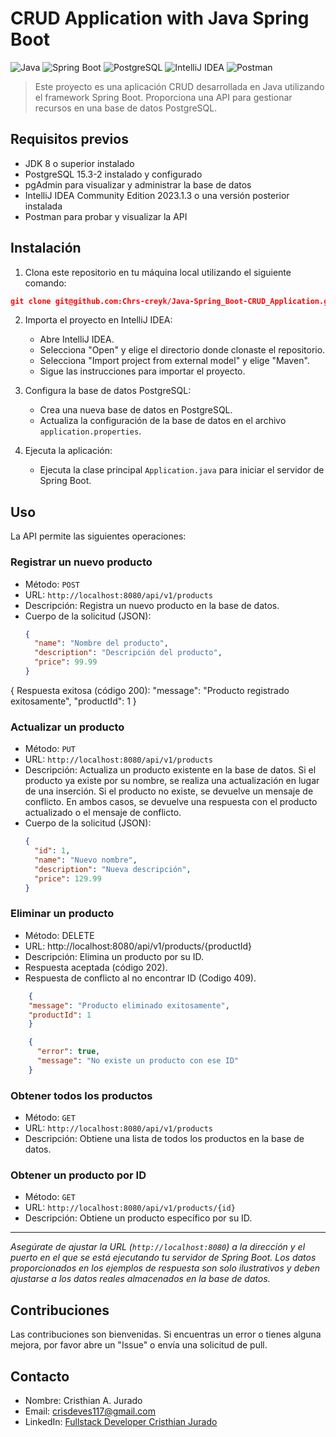 # CRUD Application with Java Spring Boot

![Java](https://img.shields.io/badge/java-%3E%3D8-blue)
![Spring Boot](https://img.shields.io/badge/spring%20boot-%3E%3D2.5-green)
![PostgreSQL](https://img.shields.io/badge/postgresql-%3E%3D15.3-ff69b4)
![IntelliJ IDEA](https://img.shields.io/badge/intellij%20idea-%3E%3D2023.1.3-orange)
![Postman](https://img.shields.io/badge/postman-visualize%20API-green)

> Este proyecto es una aplicación CRUD desarrollada en Java utilizando el framework Spring Boot. Proporciona una API
> para gestionar recursos en una base de datos PostgreSQL.

## Requisitos previos

- JDK 8 o superior instalado
- PostgreSQL 15.3-2 instalado y configurado
- pgAdmin para visualizar y administrar la base de datos
- IntelliJ IDEA Community Edition 2023.1.3 o una versión posterior instalada
- Postman para probar y visualizar la API

## Instalación

1. Clona este repositorio en tu máquina local utilizando el siguiente comando:
```json
git clone git@github.com:Chrs-creyk/Java-Spring_Boot-CRUD_Application.git
```
2. Importa el proyecto en IntelliJ IDEA:
    - Abre IntelliJ IDEA.
    - Selecciona "Open" y elige el directorio donde clonaste el repositorio.
    - Selecciona "Import project from external model" y elige "Maven".
    - Sigue las instrucciones para importar el proyecto.

3. Configura la base de datos PostgreSQL:
    - Crea una nueva base de datos en PostgreSQL.
    - Actualiza la configuración de la base de datos en el archivo `application.properties`.

4. Ejecuta la aplicación:
    - Ejecuta la clase principal `Application.java` para iniciar el servidor de Spring Boot.

## Uso

La API permite las siguientes operaciones:

### Registrar un nuevo producto

- Método: `POST`
- URL: `http://localhost:8080/api/v1/products`
- Descripción: Registra un nuevo producto en la base de datos.
- Cuerpo de la solicitud (JSON):
  ```json
  {
    "name": "Nombre del producto",
    "description": "Descripción del producto",
    "price": 99.99
  }

{
Respuesta exitosa (código 200):
"message": "Producto registrado exitosamente",
"productId": 1
}

### Actualizar un producto

- Método: `PUT`
- URL: `http://localhost:8080/api/v1/products`
- Descripción: Actualiza un producto existente en la base de datos. Si el producto ya existe por su nombre, se realiza
  una actualización en lugar de una inserción. Si el producto no existe, se devuelve un mensaje de conflicto. En ambos
  casos, se devuelve una respuesta con el producto actualizado o el mensaje de conflicto.
- Cuerpo de la solicitud (JSON):
  ```json
  {
    "id": 1,
    "name": "Nuevo nombre",
    "description": "Nueva descripción",
    "price": 129.99
  }

### Eliminar un producto

- Método: DELETE
- URL: http://localhost:8080/api/v1/products/{productId}
- Descripción: Elimina un producto por su ID.
- Respuesta aceptada (código 202).
- Respuesta de conflicto al no encontrar ID (Codigo 409).

```json
    {
    "message": "Producto eliminado exitosamente",
    "productId": 1
    }
```
```json
    {
      "error": true,
      "message": "No existe un producto con ese ID"
    }
 ```
### Obtener todos los productos

- Método: `GET`
- URL: `http://localhost:8080/api/v1/products`
- Descripción: Obtiene una lista de todos los productos en la base de datos.

### Obtener un producto por ID

- Método: `GET`
- URL: `http://localhost:8080/api/v1/products/{id}`
- Descripción: Obtiene un producto específico por su ID.

__________________________________________________________
*Asegúrate de ajustar la URL (`http://localhost:8080`) a la dirección y el puerto en el que se está ejecutando tu
servidor de Spring Boot. Los datos proporcionados en los ejemplos de respuesta son solo ilustrativos y deben ajustarse a
los datos reales almacenados en la base de datos.*

## Contribuciones

Las contribuciones son bienvenidas. Si encuentras un error o tienes alguna mejora, por favor abre un "Issue" o envía una
solicitud de pull.

## Contacto

- Nombre: Cristhian A. Jurado
- Email: crisdeves117@gmail.com
- LinkedIn: [Fullstack Developer Cristhian Jurado](https://www.linkedin.com/in/fullstack-developer-cristhian-jurado/)

